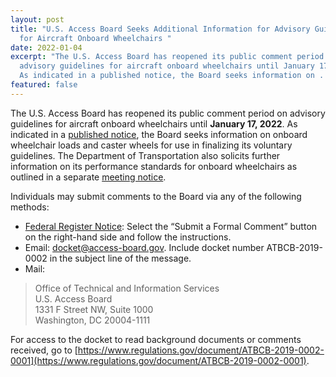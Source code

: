 ```yaml
---
layout: post
title: "U.S. Access Board Seeks Additional Information for Advisory Guidelines
  for Aircraft Onboard Wheelchairs "
date: 2022-01-04
excerpt: "The U.S. Access Board has reopened its public comment period on
  advisory guidelines for aircraft onboard wheelchairs until January 17, 2022.
  As indicated in a published notice, the Board seeks information on . . . "
featured: false
---
```

The U.S. Access Board has reopened its public comment period on advisory guidelines for aircraft onboard wheelchairs until **January 17, 2022**. As indicated in a [published notice](https://www.federalregister.gov/documents/2021/11/19/2021-24980/advisory-guidelines-for-aircraft-onboard-wheelchairs-reopening-of-comment-period-notice-of-public), the Board seeks information on onboard wheelchair loads and caster wheels for use in finalizing its voluntary guidelines. The Department of Transportation also solicits further information on its performance standards for onboard wheelchairs as outlined in a separate [meeting notice](https://www.federalregister.gov/documents/2021/11/19/2021-25000/accessible-lavatories-on-single-aisle-aircraft-part-1-reopening-of-comment-period-and-public-meeting). 

Individuals may submit comments to the Board via any of the following methods: 

* [Federal Register Notice](https://www.federalregister.gov/documents/2021/11/19/2021-24980/advisory-guidelines-for-aircraft-onboard-wheelchairs-reopening-of-comment-period-notice-of-public): Select the “Submit a Formal Comment” button on the right-hand side and follow the instructions. 
* Email: [docket@access-board.gov](mailto:docket@access-board.gov). Include docket number ATBCB-2019-0002 in the subject line of the message. 
* Mail: 

> Office of Technical and Information Services \
> U.S. Access Board \
> 1331 F Street NW, Suite 1000 \
> Washington, DC 20004-1111 

For access to the docket to read background documents or comments received, go to [https://www.regulations.gov/document/ATBCB-2019-0002-0001](https://www.regulations.gov/document/ATBCB-2019-0002-0001).

